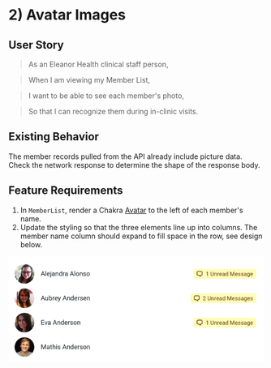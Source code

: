 # 2) Avatar Images

## User Story

> As an Eleanor Health clinical staff person,
 
> When I am viewing my Member List,
 
> I want to be able to see each member's photo,

> So that I can recognize them during in-clinic visits.

## Existing Behavior

The member records pulled from the API already include picture data. Check the network response to determine the shape of the response body.

## Feature Requirements

1. In `MemberList`, render a Chakra [Avatar](https://chakra-ui.com/docs/media-and-icons/avatar) to the left of each member's name.
2. Update the styling so that the three elements line up into columns. The member name column should expand to fill space in the row, see design below.

![Member List](./memberList.png)